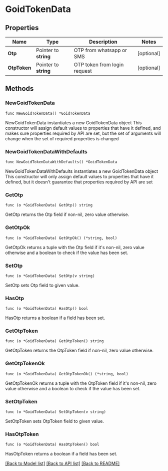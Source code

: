 # GoidTokenData

## Properties

Name | Type | Description | Notes
------------ | ------------- | ------------- | -------------
**Otp** | Pointer to **string** | OTP from whatsapp or SMS | [optional] 
**OtpToken** | Pointer to **string** | OTP token from login request | [optional] 

## Methods

### NewGoidTokenData

`func NewGoidTokenData() *GoidTokenData`

NewGoidTokenData instantiates a new GoidTokenData object
This constructor will assign default values to properties that have it defined,
and makes sure properties required by API are set, but the set of arguments
will change when the set of required properties is changed

### NewGoidTokenDataWithDefaults

`func NewGoidTokenDataWithDefaults() *GoidTokenData`

NewGoidTokenDataWithDefaults instantiates a new GoidTokenData object
This constructor will only assign default values to properties that have it defined,
but it doesn't guarantee that properties required by API are set

### GetOtp

`func (o *GoidTokenData) GetOtp() string`

GetOtp returns the Otp field if non-nil, zero value otherwise.

### GetOtpOk

`func (o *GoidTokenData) GetOtpOk() (*string, bool)`

GetOtpOk returns a tuple with the Otp field if it's non-nil, zero value otherwise
and a boolean to check if the value has been set.

### SetOtp

`func (o *GoidTokenData) SetOtp(v string)`

SetOtp sets Otp field to given value.

### HasOtp

`func (o *GoidTokenData) HasOtp() bool`

HasOtp returns a boolean if a field has been set.

### GetOtpToken

`func (o *GoidTokenData) GetOtpToken() string`

GetOtpToken returns the OtpToken field if non-nil, zero value otherwise.

### GetOtpTokenOk

`func (o *GoidTokenData) GetOtpTokenOk() (*string, bool)`

GetOtpTokenOk returns a tuple with the OtpToken field if it's non-nil, zero value otherwise
and a boolean to check if the value has been set.

### SetOtpToken

`func (o *GoidTokenData) SetOtpToken(v string)`

SetOtpToken sets OtpToken field to given value.

### HasOtpToken

`func (o *GoidTokenData) HasOtpToken() bool`

HasOtpToken returns a boolean if a field has been set.


[[Back to Model list]](../README.md#documentation-for-models) [[Back to API list]](../README.md#documentation-for-api-endpoints) [[Back to README]](../README.md)


